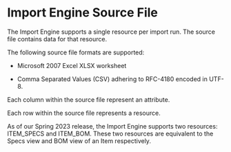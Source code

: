 # Import Engine Source File
The Import Engine supports a single resource per import run. The source file contains data for that resource.

The following source file formats are supported:

* Microsoft 2007 Excel XLSX worksheet

* Comma Separated Values (CSV) adhering to RFC-4180 encoded in UTF-8.

Each column within the source file represent an attribute.

Each row within the source file represents a resource.

As of our Spring 2023 release, the Import Engine supports two resources: ITEM_SPECS and ITEM_BOM. These two resources are equivalent to the Specs view and BOM view of an Item respectively.

